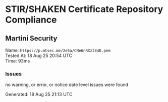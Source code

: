 # STIR/SHAKEN Certificate Repository Compliance

## Martini Security

Name: `https://p.mtsec.me/2e5a/CNe6nRXzl84D.pem`\
Tested At: 18 Aug 25 20:54 UTC\
Time: 93ms

### Issues

no warning, or error, or notice date level issues were found

Generated: 18 Aug 25 21:13 UTC